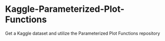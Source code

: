 # Kaggle-Parameterized-Plot-Functions
Get a Kaggle dataset and utilize the Parameterized Plot Functions repository
